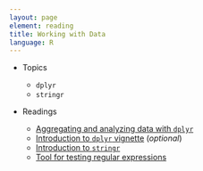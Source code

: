 ```yaml
---
layout: page
element: reading
title: Working with Data
language: R
---
```


* Topics

  * `dplyr`
  * `stringr`

* Readings

  * [Aggregating and analyzing data with `dplyr`](http://www.datacarpentry.org/R-ecology-lesson/03-dplyr.html)
  * [Introduction to `dplyr` vignette](https://cran.rstudio.com/web/packages/dplyr/vignettes/dplyr.html) (*optional*)
  * [Introduction to `stringr`](https://cran.r-project.org/web/packages/stringr/vignettes/stringr.html)
  * [Tool for testing regular expressions](http://regexr.com/)
